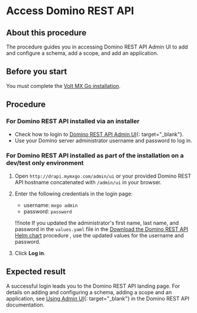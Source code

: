 # Access Domino REST API

## About this procedure

The procedure guides you in accessing Domino REST API Admin UI to add and configure a schema, add a scope, and add an application.

## Before you start

You must complete the [Volt MX Go installation](../tutorials/installation.md).

## Procedure

### For Domino REST API installed via an installer

- Check how to login to [Domino REST API Admin UI](https://opensource.hcltechsw.com/Domino-rest-api/tutorial/adminui.html#login){: target="_blank"}.
- Use your Domino server administrator username and password to log in.

### For Domino REST API installed as part of the installation on a dev/test only environment

1. Open `http://drapi.mymxgo.com/admin/ui` or your provided Domino REST API hostname concatenated with `/admin/ui` in your browser. 
2. Enter the following credentials in the login page: 

    - username: `mxgo admin`
    - password: `password` 

    !!!note
        If you updated the administrator's first name, last name, and password in the `values.yaml` file in the [Download the Domino REST API Helm chart](http://localhost:8000/HCL-TECH-SOFTWARE/voltmxgo-documentation/tutorials/downloadhelmchart.html#1-download-the-domino-rest-api-helm-chart) procedure <!--as part of the containerized deployment-->, use the updated values for the username and password.

3. Click **Log in**.

## Expected result  

A successful login leads you to the Domino REST API landing page. For details on adding and configuring a schema, adding a scope and an application, see [Using Admin UI](https://opensource.hcltechsw.com/Domino-rest-api/references/usingdominorestapi/administrationui.html){: target="_blank"} in the Domino REST API documentation. 
